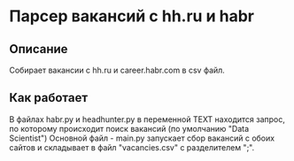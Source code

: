 # Парсер вакансий с hh.ru и habr

## Описание

Собирает вакансии с hh.ru и career.habr.com в csv файл.

## Как работает

В файлах habr.py и headhunter.py в переменной TEXT находится запрос, по которому происходит поиск вакансий (по умолчанию "Data Scientist")
Основной файл - main.py запускает сбор вакансий с обоих сайтов и складывает в файл "vacancies.csv" с разделителем ";".

